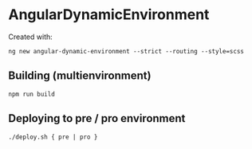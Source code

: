 # AngularDynamicEnvironment

Created with:
```
ng new angular-dynamic-environment --strict --routing --style=scss
```

## Building (multienvironment)
```
npm run build
```

## Deploying to pre / pro environment
```
./deploy.sh { pre | pro }
```
